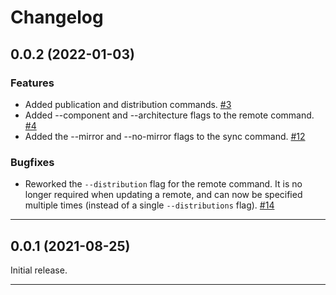 # Changelog

[//]: # (You should *NOT* be adding new change log entries to this file, this)
[//]: # (file is managed by towncrier. You *may* edit previous change logs to)
[//]: # (fix problems like typo corrections or such.)
[//]: # (To add a new change log entry, please see)
[//]: # (https://docs.pulpproject.org/contributing/git.html#changelog-update)

[//]: # (WARNING: Don't drop the towncrier directive!)

[//]: # (towncrier release notes start)

## 0.0.2 (2022-01-03)

### Features

- Added publication and distribution commands.
  [#3](https://github.com/pulp/pulp-cli-deb/issues/3)
- Added --component and --architecture flags to the remote command.
  [#4](https://github.com/pulp/pulp-cli-deb/issues/4)
- Added the --mirror and --no-mirror flags to the sync command.
  [#12](https://github.com/pulp/pulp-cli-deb/issues/12)


### Bugfixes

- Reworked the ``--distribution`` flag for the remote command. It is no longer required when updating a remote, and can now be specified multiple times (instead of a single ``--distributions`` flag).
  [#14](https://github.com/pulp/pulp-cli-deb/issues/14)


---


## 0.0.1 (2021-08-25)

Initial release.

---
